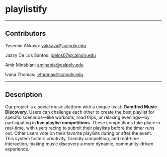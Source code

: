 # playlistify
------------------
## Contributors

Yasemin Akkaya: yakkaya@calpoly.edu

Jazzy De Los Santos: jdelos07@calpoly.edu

Amir Minabian: aminabia@calpoly.edu

Ivana Thomas: ivthomas@calpoly.edu

-------------------
## Description

Our project is a social music platform with a unique twist: **Gamified Music Discovery**. Users can challenge each other to create the best playlist for specific scenarios—like workouts, road trips, or relaxing evenings—by participating in **live playlist competitions**. These competitions take place in real-time, with users racing to submit their playlists before the timer runs out. Other users vote on their favorite playlists during or after the event. This system fosters creativity, friendly competition, and real-time interaction, making music discovery a more dynamic, community-driven experience.
